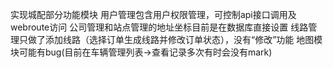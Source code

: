 实现城配部分功能模块
用户管理包含用户权限管理，可控制api接口调用及webroute访问
公司管理和站点管理的地址坐标目前是在数据库直接设置
线路管理只做了添加线路（选择订单生成线路并修改订单状态），没有“修改”功能
地图模块可能有bug(目前在车辆管理列表->查看记录多次有时会没有mark)
